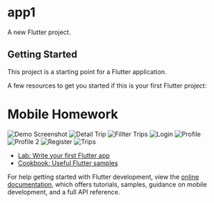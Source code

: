 # app1

A new Flutter project.

## Getting Started

This project is a starting point for a Flutter application.

A few resources to get you started if this is your first Flutter project:
# Mobile Homework

![Demo Screenshot](picture)
![Detail Trip](picture/detailtrip.png)
![Fillter Trips](picture/fillltertrips.png)
![Login](picture/login.png)
![Profile](picture/profile.png)
![Profile 2](picture/profile2.png)
![Register](picture/register.png)
![Trips](picture/trips.png)
- [Lab: Write your first Flutter app](https://docs.flutter.dev/get-started/codelab)
- [Cookbook: Useful Flutter samples](https://docs.flutter.dev/cookbook)

For help getting started with Flutter development, view the
[online documentation](https://docs.flutter.dev/), which offers tutorials,
samples, guidance on mobile development, and a full API reference.
